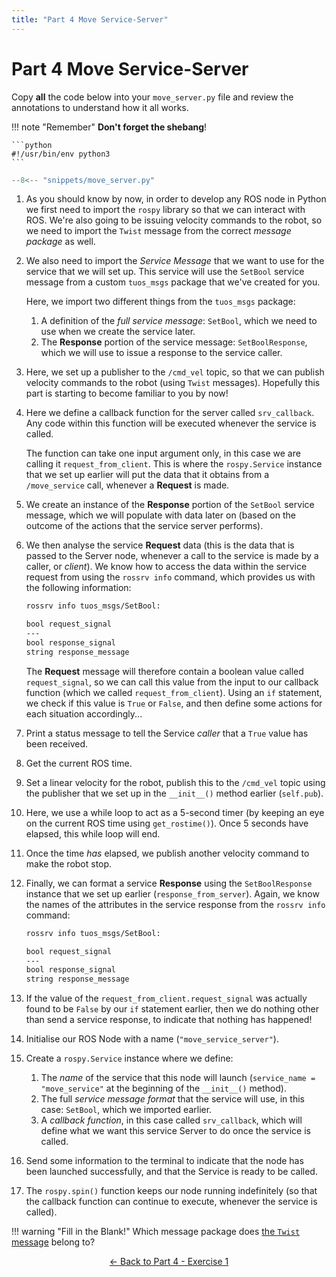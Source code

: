 ```yaml
---  
title: "Part 4 Move Service-Server"  
---
```


# Part 4 Move Service-Server

Copy **all** the code below into your `move_server.py` file and review the annotations to understand how it all works.

!!! note "Remember"
    **Don't forget the shebang**!

    ```python
    #!/usr/bin/env python3
    ```

```py title="move_server.py"
--8<-- "snippets/move_server.py"
```

1. As you should know by now, in order to develop any ROS node in Python we first need to import the `rospy` library so that we can interact with ROS. We're also going to be issuing velocity commands to the robot, so we need to import the `Twist` message from the correct *message package* as well.

2. We also need to import the *Service Message* that we want to use for the service that we will set up. This service will use the `SetBool` service message from a custom `tuos_msgs` package that we've created for you.

    Here, we import two different things from the `tuos_msgs` package:

    1. A definition of the *full service message*: `SetBool`, which we need to use when we create the service later.
    1. The **Response** portion of the service message: `SetBoolResponse`, which we will use to issue a response to the service caller.

3. Here, we set up a publisher to the `/cmd_vel` topic, so that we can publish velocity commands to the robot (using `Twist` messages). Hopefully this part is starting to become familiar to you by now!

4. Here we define a callback function for the server called `srv_callback`. Any code within this function will be executed whenever the service is called.

    The function can take one input argument only, in this case we are calling it `request_from_client`. This is where the `rospy.Service` instance that we set up earlier will put the data that it obtains from a `/move_service` call, whenever a **Request** is made.

5. We create an instance of the **Response** portion of the `SetBool` service message, which we will populate with data later on (based on the outcome of the actions that the service server performs).

6. We then analyse the service **Request** data (this is the data that is passed to the Server node, whenever a call to the service is made by a caller, or *client*). We know how to access the data within the service request from using the `rossrv info` command, which provides us with the following information:

    ```txt
    rossrv info tuos_msgs/SetBool:

    bool request_signal
    ---
    bool response_signal
    string response_message
    ```

    The **Request** message will therefore contain a boolean value called `request_signal`, so we can call this value from the input to our callback function (which we called `request_from_client`). Using an `if` statement, we check if this value is `True` or `False`, and then define some actions for each situation accordingly...

7. Print a status message to tell the Service *caller* that a `True` value has been received.

8. Get the current ROS time.

9. Set a linear velocity for the robot, publish this to the `/cmd_vel` topic using the publisher that we set up in the `__init__()` method earlier (`self.pub`).

10. Here, we use a while loop to act as a 5-second timer (by keeping an eye on the current ROS time using `get_rostime()`). Once 5 seconds have elapsed, this while loop will end.

11. Once the time *has* elapsed, we publish another velocity command to make the robot stop.

12. Finally, we can format a service **Response** using the `SetBoolResponse` instance that we set up earlier (`response_from_server`). Again, we know the names of the attributes in the service response from the `rossrv info` command:

    ```txt
    rossrv info tuos_msgs/SetBool:

    bool request_signal
    ---
    bool response_signal
    string response_message
    ```

13. If the value of the `request_from_client.request_signal` was actually found to be `False` by our `if` statement earlier, then we do nothing other than send a service response, to indicate that nothing has happened!

14. Initialise our ROS Node with a name (`"move_service_server"`).

15. Create a `rospy.Service` instance where we define:

    1. The *name* of the service that this node will launch (`service_name = "move_service"` at the beginning of the `__init__()` method).
    1. The full *service message format* that the service will use, in this case: `SetBool`, which we imported earlier.
    1. A *callback function*, in this case called `srv_callback`, which will define what we want this service Server to do once the service is called.

16. Send some information to the terminal to indicate that the node has been launched successfully, and that the Service is ready to be called.

17. The `rospy.spin()` function keeps our node running indefinitely (so that the callback function can continue to execute, whenever the service is called). 

!!! warning "Fill in the Blank!"
    Which message package does [the `Twist` message](../part2/twist-tips.md) belong to?

<p align="center">
  <a href="../../part4#ex1_ret">&#8592; Back to Part 4 - Exercise 1</a>
</p>